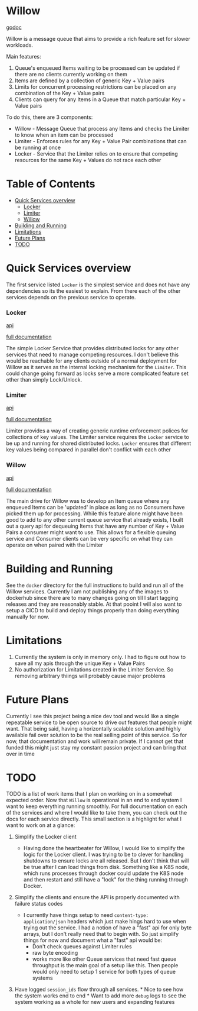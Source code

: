 # Willow
[godoc](https://pkg.go.dev/github.com/DanLavine/willow)


Willow is a message queue that aims to provide a rich feature set for slower workloads.

Main features:
1. Queue's enqueued Items waiting to be processed can be updated if there are no clients currently working on them
1. Items are defined by a collection of generic Key + Value pairs
1. Limits for concurrent processing restrictions can be placed on any combination of the Key + Value pairs
1. Clients can query for any Items in a Queue that match particular Key + Value pairs

To do this, there are 3 components:
* Willow - Message Queue that process any Items and checks the Limiter to know when an item can be processed
* Limiter - Enforces rules for any Key + Value Pair combinations that can be running at once
* Locker - Service that the Limiter relies on to ensure that competing resources for the same Key + Values do not race each other


# Table of Contents

- [Quick Services overview](#quick-services-overview)
  * [Locker](#locker)
  * [Limiter](#limiter)
  * [Willow](#willow)
- [Building and Running](#building-and-running)
- [Limitations](#limitations)
- [Future Plans](#future-plans)
- [TODO](#todo)

# Quick Services overview

The first service listed `Locker` is the simplest service and does not have any dependencies so its the easiest to explain.
From there each of the other services depends on the previous service to operate.

### Locker
[api](https://danlavine.github.io/willow/docs/openapi/locker/)

[full documentation](./docs/services/locker)

The simple Locker Service that provides distributed locks for any other services that need to manage competing resources.
I don't believe this would be reachable for any clients outside of a normal deployment for Willow as it serves as the internal
locking mechanism for the `Limiter`. This could change going forward as locks serve a more complicated feature set other than
simply Lock/Unlock.

### Limiter
[api](https://danlavine.github.io/willow/docs/openapi/limiter/)

[full documentation](./docs/services/limiter)


Limiter provides a way of creating generic runtime enforcement polices for collections of key values. The Limiter service
requires the `Locker` service to be up and running for shared distributed locks. `Locker` ensures that different
key values being compared in parallel don't conflict with each other


### Willow
[api](https://danlavine.github.io/willow/docs/openapi/willow/)

[full documentation](./docs/services/willow)

The main drive for Willow was to develop an Item queue where any enqueued Items can be 'updated' in place as long as
no Consumers have picked them up for processing. While this feature alone might have been good to add to any other current
queue service that already exists, I built out a query api for dequeuing Items that have any number of Key + Value Pairs a
consumer might want to use. This allows for a flexible queuing service and Consumer clients can be very specific on what
they can operate on when paired with the Limiter


# Building and Running

See the `docker` directory for the full instructions to build and run all of the Willow services. Currently I am not publishing
any of the images to dockerhub since there are to many changes going on till I start tagging releases and they are reasonably
stable. At that pooint I will also want to setup a CICD to build and deploy things properly than doing everything manually for now.

# Limitations

1. Currently the system is only in memory only. I had to figure out how to save all my apis through the unique Key + Value Pairs
2. No authorization for Limitations created in the Limiter Service. So removing arbitrary thiings will probably cause major
   problems

# Future Plans

Currently I see this project being a nice dev tool and would like a single repeatable service to be open source to drive
out features that people might want. That being said, having a horizontally scalable solution and highly available fail over
solution to be the real selling point of this service. So for now, that documentation and work will remain private. If I cannot
get that funded this might just stay my constant passion project and can bring that over in time


# TODO

TODO is a list of work items that I plan on working on in a somewhat expected order. Now that `Willow` is operational
in an end to end system I want to keep everything running smoothly. For full documentation on each of the services and where
I would like to take them, you can check out the docs for each service directly. This small section is a highlight for what
I want to work on at a glance:

  1. Simplify the Locker client

     * Having done the heartbeater for Willow, I would like to simplify the logic for the Locker client. I was trying to be
      to clever for handling shutdowns to ensure locks are all released. But I don't think that will be true after I can
      load things from disk. Something like a K8S node, which runs processes through docker could update the K8S node
      and then restart and still have a "lock" for the thing running through Docker.
  
  3. Simplify the clients and ensure the API is properly documented with failure status codes

     * I currently have things setup to need `content-type: application/json` headers which just make hings hard to use when
      trying out the service. I had a notion of have a "fast" api for only byte arrays, but I don't really need that to begin
      with. So just simplify things for now and document what a "fast" api would be:
        * Don't check queues against Limiter rules
        * raw byte encoding
        * works more like other Queue services that need fast queue throughput is the main goal of a setup like this. Then
          people would only need to setup 1 service for both types of queue systems

  5. Have logged `session_ids` flow through all services.
    * Nice to see how the system works end to end
    * Want to add more `debug` logs to see the system working as a whole for new users and expanding features
